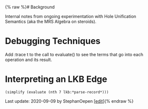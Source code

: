 {% raw %}# Background

Internal notes from ongoing experimentation with Hole Unification
Semantics (aka the MRS Algebra on steroids).

# Debugging Techniques

Add :trace t to the call to evaluate() to see the terms that go into
each operation and its result.

# Interpreting an LKB Edge

    (simplify (evaluate (nth 7 lkb:*parse-record*)))

Last update: 2020-09-09 by StephanOepen [[edit](https://github.com/delph-in/docs/wiki/HusTop/_edit)]{% endraw %}